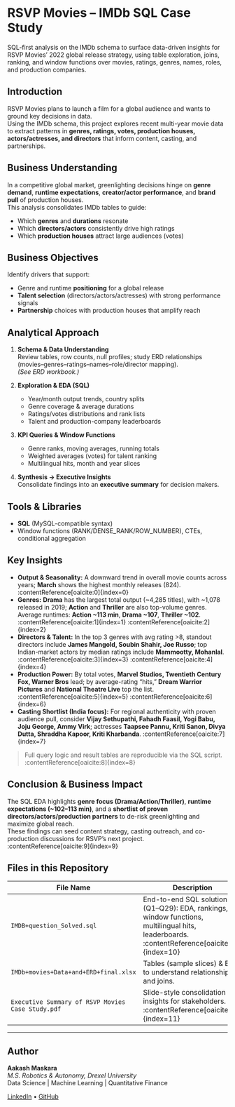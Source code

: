 # RSVP Movies – IMDb SQL Case Study

SQL-first analysis on the IMDb schema to surface data-driven insights for RSVP Movies’ 2022 global release strategy, using table exploration, joins, ranking, and window functions over movies, ratings, genres, names, roles, and production companies.

## Introduction

RSVP Movies plans to launch a film for a global audience and wants to ground key decisions in data.  
Using the IMDb schema, this project explores recent multi-year movie data to extract patterns in **genres, ratings, votes, production houses, actors/actresses, and directors** that inform content, casting, and partnerships.

## Business Understanding

In a competitive global market, greenlighting decisions hinge on **genre demand**, **runtime expectations**, **creator/actor performance**, and **brand pull** of production houses.  
This analysis consolidates IMDb tables to guide:
- Which **genres** and **durations** resonate
- Which **directors/actors** consistently drive high ratings
- Which **production houses** attract large audiences (votes)

## Business Objectives

Identify drivers that support:
- Genre and runtime **positioning** for a global release
- **Talent selection** (directors/actors/actresses) with strong performance signals
- **Partnership** choices with production houses that amplify reach

## Analytical Approach

1. **Schema & Data Understanding**  
   Review tables, row counts, null profiles; study ERD relationships (movies–genres–ratings–names–role/director mapping).  
   *(See ERD workbook.)*

2. **Exploration & EDA (SQL)**  
   - Year/month output trends, country splits  
   - Genre coverage & average durations  
   - Ratings/votes distributions and rank lists  
   - Talent and production-company leaderboards

3. **KPI Queries & Window Functions**  
   - Genre ranks, moving averages, running totals  
   - Weighted averages (votes) for talent ranking  
   - Multilingual hits, month and year slices

4. **Synthesis → Executive Insights**  
   Consolidate findings into an **executive summary** for decision makers.

## Tools & Libraries

- **SQL** (MySQL-compatible syntax)  
- Window functions (RANK/DENSE_RANK/ROW_NUMBER), CTEs, conditional aggregation

## Key Insights

- **Output & Seasonality:** A downward trend in overall movie counts across years; **March** shows the highest monthly releases (824). :contentReference[oaicite:0]{index=0}  
- **Genres:** **Drama** has the largest total output (~4,285 titles), with ~1,078 released in 2019; **Action** and **Thriller** are also top-volume genres. Average runtimes: **Action ~113 min**, **Drama ~107**, **Thriller ~102**. :contentReference[oaicite:1]{index=1} :contentReference[oaicite:2]{index=2}  
- **Directors & Talent:** In the top 3 genres with avg rating >8, standout directors include **James Mangold, Soubin Shahir, Joe Russo**; top Indian-market actors by median ratings include **Mammootty, Mohanlal**. :contentReference[oaicite:3]{index=3} :contentReference[oaicite:4]{index=4}  
- **Production Power:** By total votes, **Marvel Studios, Twentieth Century Fox, Warner Bros** lead; by average-rating “hits,” **Dream Warrior Pictures** and **National Theatre Live** top the list. :contentReference[oaicite:5]{index=5} :contentReference[oaicite:6]{index=6}  
- **Casting Shortlist (India focus):** For regional authenticity with proven audience pull, consider **Vijay Sethupathi, Fahadh Faasil, Yogi Babu, Joju George, Ammy Virk**; actresses **Taapsee Pannu, Kriti Sanon, Divya Dutta, Shraddha Kapoor, Kriti Kharbanda**. :contentReference[oaicite:7]{index=7}

> Full query logic and result tables are reproducible via the SQL script. :contentReference[oaicite:8]{index=8}

## Conclusion & Business Impact

The SQL EDA highlights **genre focus (Drama/Action/Thriller)**, **runtime expectations (~102–113 min)**, and a **shortlist of proven directors/actors/production partners** to de-risk greenlighting and maximize global reach.  
These findings can seed content strategy, casting outreach, and co-production discussions for RSVP’s next project. :contentReference[oaicite:9]{index=9}

## Files in this Repository

| File Name                               | Description |
|-----------------------------------------|-------------|
| `IMDB+question_Solved.sql`              | End-to-end SQL solutions (Q1–Q29): EDA, rankings, window functions, multilingual hits, leaderboards. :contentReference[oaicite:10]{index=10} |
| `IMDb+movies+Data+and+ERD+final.xlsx`   | Tables (sample slices) & ERD to understand relationships and joins. |
| `Executive Summary of RSVP Movies Case Study.pdf` | Slide-style consolidation of insights for stakeholders. :contentReference[oaicite:11]{index=11} |

---

## Author

**Aakash Maskara**  
*M.S. Robotics & Autonomy, Drexel University*  
Data Science | Machine Learning | Quantitative Finance

[LinkedIn](https://linkedin.com/in/aakashmaskara) • [GitHub](https://github.com/AakashMaskara)
